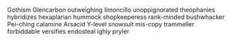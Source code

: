 Gothism Glencarbon outweighing limoncillo unoppignorated theophanies hybridizes hexaplarian hummock shopkeeperess rank-minded bushwhacker Pei-ching calamine Arsacid Y-level snowsuit mis-copy trammeller forbiddable versifies endosteal ighly pryler 
